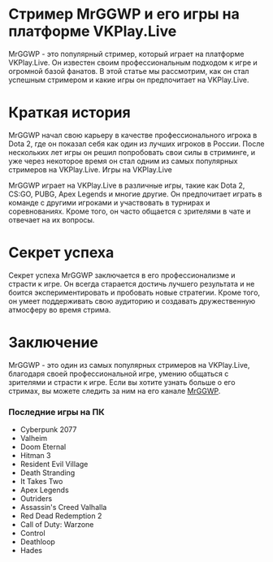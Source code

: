 # Стример MrGGWP и его игры на платформе VKPlay.Live
MrGGWP - это популярный стример, который играет на платформе VKPlay.Live. Он известен своим профессиональным подходом к игре и огромной базой фанатов. В этой статье мы рассмотрим, как он стал успешным стримером и какие игры он предпочитает на VKPlay.Live.

# Краткая история

MrGGWP начал свою карьеру в качестве профессионального игрока в Dota 2, где он показал себя как один из лучших игроков в России. После нескольких лет игры он решил попробовать свои силы в стриминге, и уже через некоторое время он стал одним из самых популярных стримеров на VKPlay.Live.
Игры на VKPlay.Live

MrGGWP играет на VKPlay.Live в различные игры, такие как Dota 2, CS:GO, PUBG, Apex Legends и многие другие. Он предпочитает играть в команде с другими игроками и участвовать в турнирах и соревнованиях. Кроме того, он часто общается с зрителями в чате и отвечает на их вопросы.

# Секрет успеха
Секрет успеха MrGGWP заключается в его профессионализме и страсти к игре. Он всегда старается достичь лучшего результата и не боится экспериментировать и пробовать новые стратегии. Кроме того, он умеет поддерживать свою аудиторию и создавать дружественную атмосферу во время стрима.

# Заключение
MrGGWP - это один из самых популярных стримеров на VKPlay.Live, благодаря своей профессиональной игре, умению общаться с зрителями и страсти к игре. Если вы хотите узнать больше о его стримах, вы можете следить за ним на его канале [MrGGWP](https://vkplay.live/mrggwp).

### Последние игры на ПК

- Cyberpunk 2077
- Valheim
- Doom Eternal
- Hitman 3
- Resident Evil Village
- Death Stranding
- It Takes Two
- Apex Legends
- Outriders
- Assassin's Creed Valhalla
- Red Dead Redemption 2
- Call of Duty: Warzone
- Control
- Deathloop
- Hades
